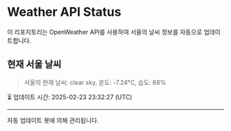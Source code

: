 
# Weather API Status

이 리포지토리는 OpenWeather API를 사용하여 서울의 날씨 정보를 자동으로 업데이트합니다.

## 현재 서울 날씨
> 서울의 현재 날씨: clear sky, 온도: -7.24°C, 습도: 68%

⏳ 업데이트 시간: 2025-02-23 23:32:27 (UTC)

---
자동 업데이트 봇에 의해 관리됩니다.
